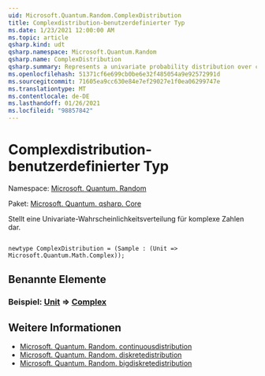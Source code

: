 ```yaml
---
uid: Microsoft.Quantum.Random.ComplexDistribution
title: Complexdistribution-benutzerdefinierter Typ
ms.date: 1/23/2021 12:00:00 AM
ms.topic: article
qsharp.kind: udt
qsharp.namespace: Microsoft.Quantum.Random
qsharp.name: ComplexDistribution
qsharp.summary: Represents a univariate probability distribution over complex numbers.
ms.openlocfilehash: 51371cf6e699cb0be6e32f485054a9e92572991d
ms.sourcegitcommit: 71605ea9cc630e84e7ef29027e1f0ea06299747e
ms.translationtype: MT
ms.contentlocale: de-DE
ms.lasthandoff: 01/26/2021
ms.locfileid: "98857842"
---
```

# <a name="complexdistribution-user-defined-type"></a>Complexdistribution-benutzerdefinierter Typ

Namespace: [Microsoft. Quantum. Random](xref:Microsoft.Quantum.Random)

Paket: [Microsoft. Quantum. qsharp. Core](https://nuget.org/packages/Microsoft.Quantum.QSharp.Core)


Stellt eine Univariate-Wahrscheinlichkeitsverteilung für komplexe Zahlen dar.

```qsharp

newtype ComplexDistribution = (Sample : (Unit => Microsoft.Quantum.Math.Complex));
```



## <a name="named-items"></a>Benannte Elemente

### <a name="sample--unit--complex"></a>Beispiel: [Unit](xref:microsoft.quantum.lang-ref.unit) => [Complex](xref:Microsoft.Quantum.Math.Complex) 



## <a name="see-also"></a>Weitere Informationen

- [Microsoft. Quantum. Random. continuousdistribution](xref:Microsoft.Quantum.Random.ContinuousDistribution)
- [Microsoft. Quantum. Random. diskretedistribution](xref:Microsoft.Quantum.Random.DiscreteDistribution)
- [Microsoft. Quantum. Random. bigdiskretedistribution](xref:Microsoft.Quantum.Random.BigDiscreteDistribution)